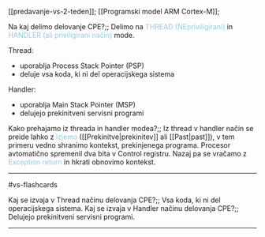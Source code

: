 [[predavanje-vs-2-teden]];
[[Programski model ARM Cortex-M]];

Na kaj delimo delovanje CPE?;; Delimo na <font color="#92cddc">THREAD (NEpriviligirani)</font> in <font color="#92cddc">HANDLER (ali priviligirani način)</font> mode.

Thread:
- uporablja Process Stack Pointer (PSP)
- deluje vsa koda, ki ni del operacijskega sistema

Handler:
- uporablja Main Stack Pointer (MSP)
- delujejo prekinitveni servisni programi

Kako prehajamo iz threada in handler modea?;; Iz thread v handler način se preide lahko z <font color="#92cddc">izjemo</font> ([[Prekinitve|prekinitev]] ali [[Past|past]]), v tem primeru vedno shranimo kontekst, prekinjenega programa. Procesor avtomatično spremenil dva bita v Control registru. Nazaj pa se vračamo z <font color="#92cddc">Exception return</font> in hkrati obnovimo kontekst.


---

#vs-flashcards

Kaj se izvaja v Thread načinu delovanja CPE?;; Vsa koda, ki ni del operacijskega sistema.
Kaj se izvaja v Handler načinu delovanja CPE?;; Delujejo prekinitveni servisni programi.

---


